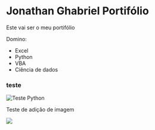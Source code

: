 <h1> Jonathan Ghabriel Portifólio </h1>

Este vai ser o meu portifólio

Domino:

* Excel
* Python
* VBA
* Ciência de dados

### teste
<img src="./img/python.jpg" alt="Teste Python">
<p>Teste de adição de imagem</p>

<img src="./img/python.jpeg">
